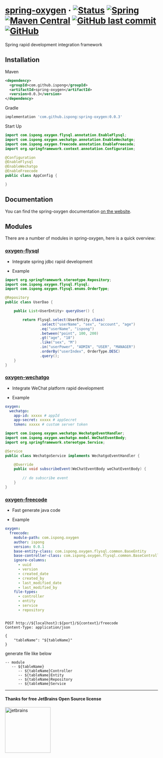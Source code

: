 # [spring-oxygen](https://github.com/ispong/spring-oxygen) · [![Status](https://img.shields.io/badge/status-developing-ff69b4?style=flat-square)](https://github.com/ispong/spring-oxygen) [![Spring](https://img.shields.io/badge/spring-2.2.x-blue?style=flat-square)](https://spring.io/) [![Maven Central](https://img.shields.io/maven-central/v/com.github.ispong/spring-oxygen-flysql?style=flat-square)](https://search.maven.org/search?q=g:com.github.ispong) [![GitHub last commit](https://img.shields.io/github/last-commit/ispong/spring-oxygen?style=flat-square)](https://github.com/ispong/spring-oxygen) [![GitHub](https://img.shields.io/github/license/ispong/spring-oxygen?style=flat-square)](https://github.com/ispong/spring-oxygen/blob/master/LICENSE)

Spring rapid development integration framework

## Installation

Maven

```xml
<dependency>
  <groupId>com.github.ispong</groupId>
  <artifactId>spring-oxygen</artifactId>
  <version>0.0.3</version>
</dependency>
```

Gradle

```groovy
implementation 'com.github.ispong:spring-oxygen:0.0.3'
```

Start Up

```java
import com.ispong.oxygen.flysql.annotation.EnableFlysql;
import com.ispong.oxygen.wechatgo.annotation.EnableWechatgo;
import com.ispong.oxygen.freecode.annotation.EnableFreecode;
import org.springframework.context.annotation.Configuration;

@Configuration
@EnableFlysql
@EnableWechatgo
@EnableFreecode
public class AppConfig {

}
```

## Documentation

You can find the spring-oxygen documentation [on the website](https://ispong.gitee.io/spring-oxygen).  

## Modules

There are a number of modules in spring-oxygen, here is a quick overview:

### [oxygen-flysql](https://ispong.gitee.io/spring-oxygen)

- Integrate spring jdbc rapid development

- Example

```java
import org.springframework.stereotype.Repository;
import com.ispong.oxygen.flysql.Flysql;
import com.ispong.oxygen.flysql.enums.OrderType;

@Repository
public class UserDao {

    public List<UserEntity> queryUser() {

        return Flysql.select(UserEntity.class)
                .select("userName", "sex", "account", "age")
                .eq("userName", "ispong")
                .between("point", 100, 200)
                .gt("age", "18")
                .like("sex", "M")
                .in("userPower", "ADMIN", "USER", "MANAGER")
                .orderBy("userIndex", OrderType.DESC)
                .query();
    }
}
```

### [oxygen-wechatgo](https://ispong.gitee.io/spring-oxygen)

- Integrate WeChat platform rapid development

- Example

```yaml
oxygen:
  wechatgo:
    app-id: xxxxx # appId
    app-secret: xxxxx # appSecret
    token: xxxxx # custom server token
```

```java
import com.ispong.oxygen.wechatgo.WechatgoEventHandler;
import com.ispong.oxygen.wechatgo.model.WeChatEventBody;
import org.springframework.stereotype.Service;

@Service
public class WechatgoService implements WechatgoEventHandler {

    @Override
    public void subscribeEvent(WeChatEventBody weChatEventBody) {
        
        // do subscribe event
    }
}
```

### [oxygen-freecode](https://ispong.gitee.io/spring-oxygen)

- Fast generate java code

- Example

```yaml
oxygen:
  freecode:
    module-path: com.ispong.oxygen 
    author: ispong 
    version: 0.0.1 
    base-entity-class: com.ispong.oxygen.flysql.common.BaseEntity
    base-controller-class: com.ispong.oxygen.flysql.common.BaseController 
    ignore-columns: 
      - uuid
      - version
      - created_date
      - created_by
      - last_modified_date
      - last_modified_by
    file-types: 
      - controller
      - entity
      - service
      - repository
```

```http 

POST http://${localhost}:${port}/${context}/freecode
Content-Type: application/json

{
    "tableName": "${tableName}"
}
```

 generate file like below
 
```text
-- module
   -- ${tableName}
      -- ${tableName}Controller
      -- ${tableName}Entity
      -- ${tableName}Repository
      -- ${tableName}Service
```

***

#### Thanks for free JetBrains Open Source license

<a href="https://www.jetbrains.com/?from=spring-oxygen" target="_blank"><img src="https://github.com/ispong/spring-oxygen/blob/master/docs/idea/jetbrains.png?raw=true" height="150" alt="jetbrains"/></a>
